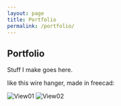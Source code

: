 ```yaml
---
layout: page
title: Portfolio
permalink: /portfolio/
---
```


Portfolio
--------------------

Stuff I make goes here.

like this wire hanger, made in freecad:

![View01](/images/models/hanger1)
![View02](/images/models/hanger2)
